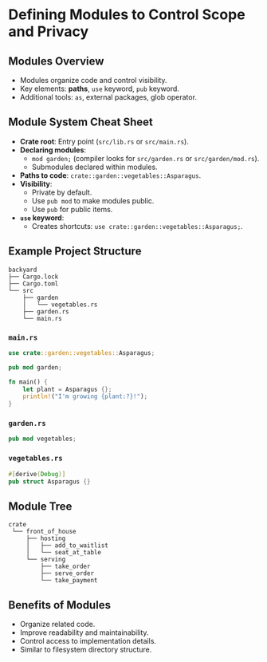 # Defining Modules to Control Scope and Privacy

## Modules Overview
- Modules organize code and control visibility.
- Key elements: **paths**, `use` keyword, `pub` keyword.
- Additional tools: `as`, external packages, glob operator.

## Module System Cheat Sheet
- **Crate root**: Entry point (`src/lib.rs` or `src/main.rs`).
- **Declaring modules**:
  - `mod garden;` (compiler looks for `src/garden.rs` or `src/garden/mod.rs`).
  - Submodules declared within modules.
- **Paths to code**: `crate::garden::vegetables::Asparagus`.
- **Visibility**:
  - Private by default.
  - Use `pub mod` to make modules public.
  - Use `pub` for public items.
- **`use` keyword**:
  - Creates shortcuts: `use crate::garden::vegetables::Asparagus;`.

## Example Project Structure
```
backyard
├── Cargo.lock
├── Cargo.toml
└── src
    ├── garden
    │   └── vegetables.rs
    ├── garden.rs
    └── main.rs
```

### `main.rs`
```rust
use crate::garden::vegetables::Asparagus;

pub mod garden;

fn main() {
    let plant = Asparagus {};
    println!("I'm growing {plant:?}!");
}
```

### `garden.rs`
```rust
pub mod vegetables;
```

### `vegetables.rs`
```rust
#[derive(Debug)]
pub struct Asparagus {}
```

## Module Tree
```
crate
 └── front_of_house
     ├── hosting
     │   ├── add_to_waitlist
     │   └── seat_at_table
     └── serving
         ├── take_order
         ├── serve_order
         └── take_payment
```

## Benefits of Modules
- Organize related code.
- Improve readability and maintainability.
- Control access to implementation details.
- Similar to filesystem directory structure.

